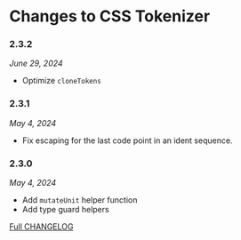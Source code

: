 # Changes to CSS Tokenizer

### 2.3.2

_June 29, 2024_

- Optimize `cloneTokens`

### 2.3.1

_May 4, 2024_

- Fix escaping for the last code point in an ident sequence.

### 2.3.0

_May 4, 2024_

- Add `mutateUnit` helper function
- Add type guard helpers

[Full CHANGELOG](https://github.com/csstools/postcss-plugins/tree/main/packages/css-tokenizer/CHANGELOG.md)
